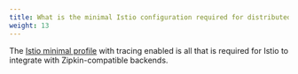 ```yaml
---
title: What is the minimal Istio configuration required for distributed tracing?
weight: 13
---
```


The [Istio minimal profile](/docs/setup/kubernetes/install/minimal/) with tracing enabled is all that is required for Istio to integrate with Zipkin-compatible backends.